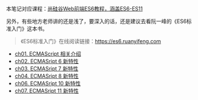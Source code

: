 本笔记对应课程：[尚硅谷Web前端ES6教程，涵盖ES6-ES11](https://www.bilibili.com/video/BV1uK411H7on)  

另外，有些地方老师讲的还是浅了，要深入的话，还是建议去看阮一峰的《ES6标准入门》这本书。
> 《ES6标准入门》在线阅读链接：https://es6.ruanyifeng.com

- [ch01. ECMAScript 相关介绍](ECMAScript6+/ch01)
- [ch02. ECMASript 6 新特性](ECMAScript6+/ch02)
- [ch03. ECMASript 7 新特性](ECMAScript6+/ch03)
- [ch04. ECMASript 8 新特性](ECMAScript6+/ch04)
- [ch06. ECMASript 10 新特性](ECMAScript6+/ch06)
- [ch07. ECMASript 11 新特性](ECMAScript6+/ch07)
